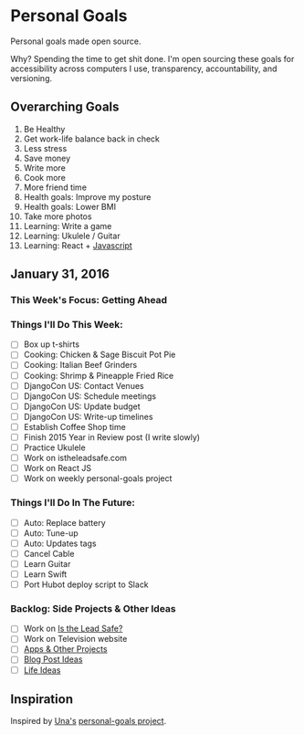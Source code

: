 
# Personal Goals

Personal goals made open source.

Why? Spending the time to get shit done. I'm open sourcing these goals for accessibility across computers I use, transparency, accountability, and versioning.

## Overarching Goals

1. Be Healthy
1. Get work-life balance back in check
1. Less stress
1. Save money
1. Write more
1. Cook more
1. More friend time
1. Health goals: Improve my posture
1. Health goals: Lower BMI
1. Take more photos
1. Learning: Write a game
1. Learning: Ukulele / Guitar
1. Learning: React + [Javascript](https://github.com/getify/You-Dont-Know-JS)

## January 31, 2016

### This Week's Focus: Getting Ahead

### Things I'll Do This Week:

- [ ] Box up t-shirts
- [ ] Cooking: Chicken & Sage Biscuit Pot Pie
- [ ] Cooking: Italian Beef Grinders
- [ ] Cooking: Shrimp & Pineapple Fried Rice
- [ ] DjangoCon US: Contact Venues
- [ ] DjangoCon US: Schedule meetings
- [ ] DjangoCon US: Update budget
- [ ] DjangoCon US: Write-up timelines
- [ ] Establish Coffee Shop time
- [ ] Finish 2015 Year in Review post (I write slowly)
- [ ] Practice Ukulele
- [ ] Work on istheleadsafe.com
- [ ] Work on React JS
- [ ] Work on weekly personal-goals project

### Things I'll Do In The Future:

- [ ] Auto: Replace battery
- [ ] Auto: Tune-up
- [ ] Auto: Updates tags
- [ ] Cancel Cable
- [ ] Learn Guitar
- [ ] Learn Swift
- [ ] Port Hubot deploy script to Slack

### Backlog: Side Projects & Other Ideas

- [ ] Work on [Is the Lead Safe?](http://www.istheleadsafe.com/)
- [ ] Work on Television website
- [ ] [Apps & Other Projects](https://github.com/jefftriplett/personal-goals/blob/master/ideas/app-ideas.md)
- [ ] [Blog Post Ideas](https://github.com/jefftriplett/personal-goals/blob/master/ideas/blog-ideas.md)
- [ ] [Life Ideas](https://github.com/jefftriplett/personal-goals/blob/master/ideas/life-ideas.md)

## Inspiration

Inspired by [Una's](https://github.com/una) [personal-goals project](https://github.com/una/personal-goals).
